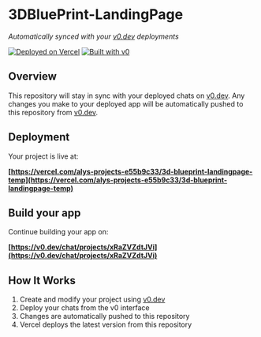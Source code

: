 # 3DBluePrint-LandingPage

*Automatically synced with your [v0.dev](https://v0.dev) deployments*

[![Deployed on Vercel](https://img.shields.io/badge/Deployed%20on-Vercel-black?style=for-the-badge&logo=vercel)](https://vercel.com/alys-projects-e55b9c33/3d-blueprint-landingpage-temp)
[![Built with v0](https://img.shields.io/badge/Built%20with-v0.dev-black?style=for-the-badge)](https://v0.dev/chat/projects/xRaZVZdtJVi)

## Overview

This repository will stay in sync with your deployed chats on [v0.dev](https://v0.dev).
Any changes you make to your deployed app will be automatically pushed to this repository from [v0.dev](https://v0.dev).

## Deployment

Your project is live at:

**[https://vercel.com/alys-projects-e55b9c33/3d-blueprint-landingpage-temp](https://vercel.com/alys-projects-e55b9c33/3d-blueprint-landingpage-temp)**

## Build your app

Continue building your app on:

**[https://v0.dev/chat/projects/xRaZVZdtJVi](https://v0.dev/chat/projects/xRaZVZdtJVi)**

## How It Works

1. Create and modify your project using [v0.dev](https://v0.dev)
2. Deploy your chats from the v0 interface
3. Changes are automatically pushed to this repository
4. Vercel deploys the latest version from this repository